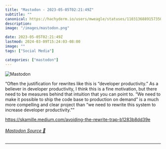 ```yaml
---
title: "Mastodon - 2023-05-05T02:21:49Z"
subtitle: ""
canonical: https://hachyderm.io/users/mweagle/statuses/110313688915735061
description:
image: "/images/mastodon.png"

date: 2023-05-05T02:21:49Z
lastmod: 2024-03-09T15:24:03-08:00
image: ""
tags: ["Social Media"]

categories: ["mastodon"]
---
```

![Mastodon](/images/mastodon.png)

<p>“Often the justification for rewrites like this is “developer productivity.” As a believer in developer productivity, I think this is a fine motivation, but there need to be measures behind that intuition that you can point to. “We need to make it possible to ship the code base to production on demand” is a much more compelling and clear project than “we need to rewrite this system to increase developer productivity.””</p><p><a href="https://skamille.medium.com/avoiding-the-rewrite-trap-b1283b8dd39e" target="_blank" rel="nofollow noopener noreferrer" translate="no"><span class="invisible">https://</span><span class="ellipsis">skamille.medium.com/avoiding-t</span><span class="invisible">he-rewrite-trap-b1283b8dd39e</span></a></p>


###### [Mastodon Source 🐘](https://hachyderm.io/@mweagle/110313688915735061)

___
